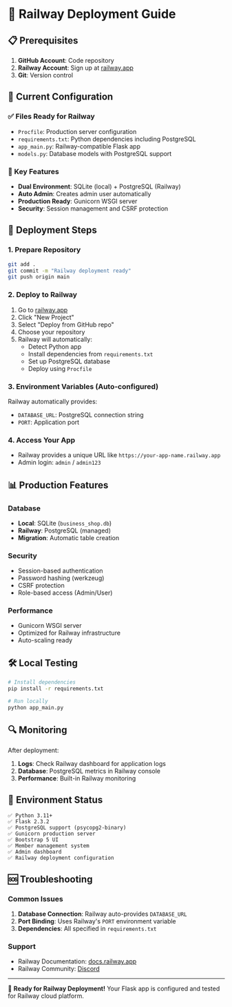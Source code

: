 # 🚀 Railway Deployment Guide

## 📋 Prerequisites

1. **GitHub Account**: Code repository
2. **Railway Account**: Sign up at [railway.app](https://railway.app)
3. **Git**: Version control

## 🔧 Current Configuration

### ✅ Files Ready for Railway
- `Procfile`: Production server configuration
- `requirements.txt`: Python dependencies including PostgreSQL
- `app_main.py`: Railway-compatible Flask app
- `models.py`: Database models with PostgreSQL support

### 🔨 Key Features
- **Dual Environment**: SQLite (local) + PostgreSQL (Railway)
- **Auto Admin**: Creates admin user automatically
- **Production Ready**: Gunicorn WSGI server
- **Security**: Session management and CSRF protection

## 🚀 Deployment Steps

### 1. Prepare Repository
```bash
git add .
git commit -m "Railway deployment ready"
git push origin main
```

### 2. Deploy to Railway
1. Go to [railway.app](https://railway.app)
2. Click "New Project"
3. Select "Deploy from GitHub repo"
4. Choose your repository
5. Railway will automatically:
   - Detect Python app
   - Install dependencies from `requirements.txt`
   - Set up PostgreSQL database
   - Deploy using `Procfile`

### 3. Environment Variables (Auto-configured)
Railway automatically provides:
- `DATABASE_URL`: PostgreSQL connection string
- `PORT`: Application port

### 4. Access Your App
- Railway provides a unique URL like `https://your-app-name.railway.app`
- Admin login: `admin` / `admin123`

## 📊 Production Features

### Database
- **Local**: SQLite (`business_shop.db`)
- **Railway**: PostgreSQL (managed)
- **Migration**: Automatic table creation

### Security
- Session-based authentication
- Password hashing (werkzeug)
- CSRF protection
- Role-based access (Admin/User)

### Performance
- Gunicorn WSGI server
- Optimized for Railway infrastructure
- Auto-scaling ready

## 🛠️ Local Testing

```bash
# Install dependencies
pip install -r requirements.txt

# Run locally
python app_main.py
```

## 🔍 Monitoring

After deployment:
1. **Logs**: Check Railway dashboard for application logs
2. **Database**: PostgreSQL metrics in Railway console
3. **Performance**: Built-in Railway monitoring

## 📝 Environment Status

```
✅ Python 3.11+
✅ Flask 2.3.2
✅ PostgreSQL support (psycopg2-binary)
✅ Gunicorn production server
✅ Bootstrap 5 UI
✅ Member management system
✅ Admin dashboard
✅ Railway deployment configuration
```

## 🆘 Troubleshooting

### Common Issues
1. **Database Connection**: Railway auto-provides `DATABASE_URL`
2. **Port Binding**: Uses Railway's `PORT` environment variable
3. **Dependencies**: All specified in `requirements.txt`

### Support
- Railway Documentation: [docs.railway.app](https://docs.railway.app)
- Railway Community: [Discord](https://discord.gg/railway)

---

🎉 **Ready for Railway Deployment!** Your Flask app is configured and tested for Railway cloud platform.
